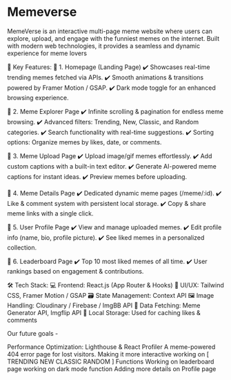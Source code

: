 # Memeverse
MemeVerse is an interactive multi-page meme website where users can explore, upload, and engage with the funniest memes on the internet. Built with modern web technologies, it provides a seamless and dynamic experience for meme lovers

🚀 Key Features:
🔹 1. Homepage (Landing Page)
✔️ Showcases real-time trending memes fetched via APIs.
✔️ Smooth animations & transitions powered by Framer Motion / GSAP.
✔️ Dark mode toggle for an enhanced browsing experience.

🔹 2. Meme Explorer Page
✔️ Infinite scrolling & pagination for endless meme browsing.
✔️ Advanced filters: Trending, New, Classic, and Random categories.
✔️ Search functionality with real-time suggestions.
✔️ Sorting options: Organize memes by likes, date, or comments.

🔹 3. Meme Upload Page
✔️ Upload image/gif memes effortlessly.
✔️ Add custom captions with a built-in text editor.
✔️ Generate AI-powered meme captions for instant ideas.
✔️ Preview memes before uploading.

🔹 4. Meme Details Page
✔️ Dedicated dynamic meme pages (/meme/:id).
✔️ Like & comment system with persistent local storage.
✔️ Copy & share meme links with a single click.

🔹 5. User Profile Page
✔️ View and manage uploaded memes.
✔️ Edit profile info (name, bio, profile picture).
✔️ See liked memes in a personalized collection.

🔹 6. Leaderboard Page
✔️ Top 10 most liked memes of all time.
✔️ User rankings based on engagement & contributions.

🛠️ Tech Stack:
💻 Frontend: React.js (App Router & Hooks)
🎨 UI/UX: Tailwind CSS, Framer Motion / GSAP
🗃️ State Management: Context API
🖼️ Image Handling: Cloudinary / Firebase / ImgBB API
📡 Data Fetching: Meme Generator API, Imgflip API
💾 Local Storage: Used for caching likes & comments

Our future goals -

Performance Optimization: Lighthouse & React Profiler
A meme-powered 404 error page for lost visitors.
Making it more interactive 
working on [ TRENDING NEW CLASSIC RANDOM ] Functions
Working on leaderboard page
working on dark mode function
Adding more details on Profile page
